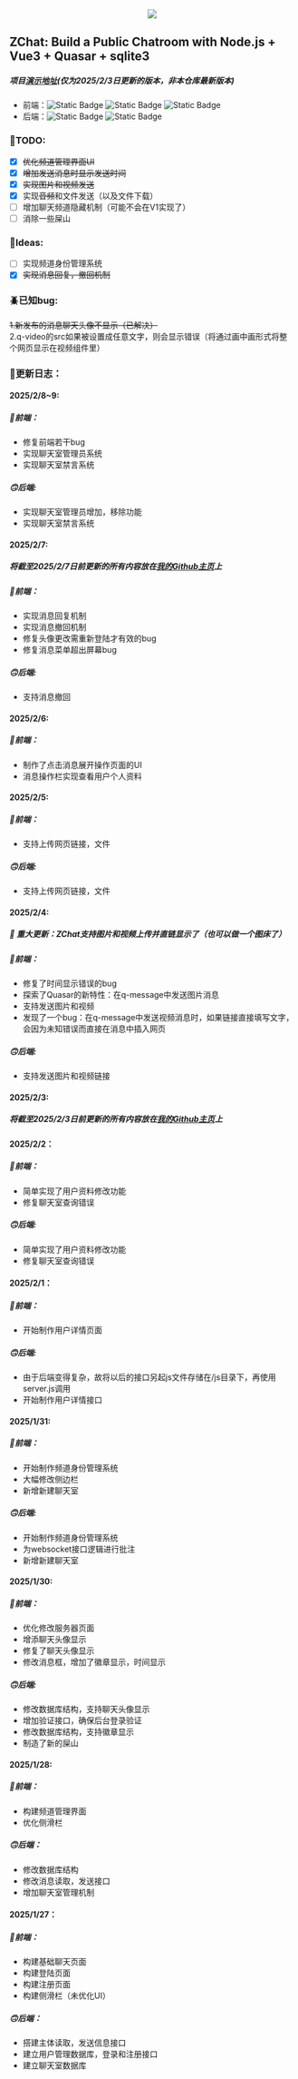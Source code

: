 <div align=center><img src="https://img.icons8.com/?size=100&id=7859&format=png&color=000000"></div>

## ZChat: Build a Public Chatroom with Node.js + Vue3 + Quasar + sqlite3    
##### 项目[演示地址](https://zhengfu200.github.io/#/)(仅为2025/2/3日更新的版本，非本仓库最新版本)
- 前端：![Static Badge](https://img.shields.io/badge/Vue-green)  ![Static Badge](https://img.shields.io/badge/Javascript-yellow)  ![Static Badge](https://img.shields.io/badge/Quasar-blue)
- 后端：![Static Badge](https://img.shields.io/badge/Node.js-red)  ![Static Badge](https://img.shields.io/badge/Sqlite3-gray)    

### 📄TODO:

- [x] ~~优化频道管理界面UI~~
- [x] ~~增加发送消息时显示发送时间~~
- [x] ~~实现图片和视频发送~~
- [x] 实现~~音频~~和文件发送（以及文件下载）
- [ ] 增加聊天频道隐藏机制（可能不会在V1实现了）
- [ ] 消除一些屎山    
  
### 🤯Ideas:

- [ ] 实现频道身份管理系统
- [x] ~~实现消息回复，撤回机制~~

### 🪲已知bug:    
 ~~1.新发布的消息聊天头像不显示（已解决）~~     
2.q-video的src如果被设置成任意文字，则会显示错误（将通过画中画形式将整个网页显示在视频组件里）

### 📝更新日志：
#### 2025/2/8~9:
##### 🙂前端：
* 修复前端若干bug
* 实现聊天室管理员系统
* 实现聊天室禁言系统

##### 🙃后端:
* 实现聊天室管理员增加，移除功能
* 实现聊天室禁言系统


#### 2025/2/7:
##### 将截至2025/2/7日前更新的所有内容放在[我的Github主页](https://zhengfu200.github.io/#/)上
##### 🙂前端：
* 实现消息回复机制
* 实现消息撤回机制
* 修复头像更改需重新登陆才有效的bug
* 修复消息菜单超出屏幕bug

##### 🙃后端:
* 支持消息撤回

#### 2025/2/6:
##### 🙂前端：
* 制作了点击消息展开操作页面的UI
* 消息操作栏实现查看用户个人资料

#### 2025/2/5:
##### 🙂前端：
* 支持上传网页链接，文件

##### 🙃后端:
* 支持上传网页链接，文件

#### 2025/2/4:
##### 🎉 重大更新：ZChat支持图片和视频上传并直链显示了（也可以做一个图床了）
##### 🙂前端：
* 修复了时间显示错误的bug
* 探索了Quasar的新特性：在q-message中发送图片消息
* 支持发送图片和视频
* 发现了一个bug：在q-message中发送视频消息时，如果链接直接填写文字，会因为未知错误而直接在消息中插入网页

##### 🙃后端:
* 支持发送图片和视频链接

#### 2025/2/3:
##### 将截至2025/2/3日前更新的所有内容放在[我的Github主页](https://zhengfu200.github.io/#/)上

#### 2025/2/2：
##### 🙂前端：
* 简单实现了用户资料修改功能
* 修复聊天室查询错误

##### 🙃后端:
* 简单实现了用户资料修改功能
* 修复聊天室查询错误

#### 2025/2/1：
##### 🙂前端：
* 开始制作用户详情页面

##### 🙃后端:
* 由于后端变得复杂，故将以后的接口另起js文件存储在/js目录下，再使用server.js调用
* 开始制作用户详情接口
  
#### 2025/1/31:
##### 🙂前端：
* 开始制作频道身份管理系统
* 大幅修改侧边栏
* 新增新建聊天室

##### 🙃后端:
* 开始制作频道身份管理系统
* 为websocket接口逻辑进行批注
* 新增新建聊天室

#### 2025/1/30:
##### 🙂前端：
* 优化修改服务器页面
* 增添聊天头像显示
* 修复了聊天头像显示
* 修改消息框，增加了徽章显示，时间显示

##### 🙃后端:
* 修改数据库结构，支持聊天头像显示
* 增加验证接口，确保后台登录验证
* 修改数据库结构，支持徽章显示
* 制造了新的屎山

#### 2025/1/28:    
##### 🙂前端：
* 构建频道管理界面
* 优化侧滑栏    

##### 🙃后端：  
* 修改数据库结构
* 修改消息读取，发送接口
* 增加聊天室管理机制

#### 2025/1/27：  
##### 🙂前端：  
* 构建基础聊天页面
* 构建登陆页面
* 构建注册页面
* 构建侧滑栏（未优化UI）   

##### 🙃后端：
* 搭建主体读取，发送信息接口
* 建立用户管理数据库，登录和注册接口
* 建立聊天室数据库    
